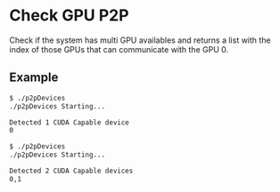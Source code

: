 # Check GPU P2P

Check if the system has multi GPU availables and returns a list with the index of those GPUs that can communicate with the GPU 0.

## Example
```bash
$ ./p2pDevices
./p2pDevices Starting...

Detected 1 CUDA Capable device
0
```

```bash
$ ./p2pDevices
./p2pDevices Starting...

Detected 2 CUDA Capable devices
0,1
```